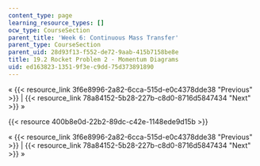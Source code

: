 ```yaml
---
content_type: page
learning_resource_types: []
ocw_type: CourseSection
parent_title: 'Week 6: Continuous Mass Transfer'
parent_type: CourseSection
parent_uid: 28d93f13-f552-de72-9aab-415b7158be8e
title: 19.2 Rocket Problem 2 - Momentum Diagrams
uid: ed163823-1351-9f3e-c9dd-75d373891890
---
```


« {{< resource_link 3f6e8996-2a82-6cca-515d-e0c4378dde38 "Previous" >}} | {{< resource_link 78a84152-5b28-227b-c8d0-8716d5847434 "Next" >}} »

{{< resource 400b8e0d-22b2-89dc-c42e-1148ede9d15b >}}

« {{< resource_link 3f6e8996-2a82-6cca-515d-e0c4378dde38 "Previous" >}} | {{< resource_link 78a84152-5b28-227b-c8d0-8716d5847434 "Next" >}} »